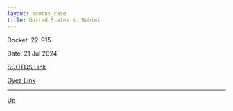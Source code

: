 ```yaml
---
layout: scotus_case
title: United States v. Rahimi
---
```


Docket: 22-915

Date: 21 Jul 2024

[SCOTUS Link](https://www.supremecourt.gov/opinions/23pdf/602us1r43_p860.pdf)

[Oyez Link](https://www.oyez.org/cases/2024/22-915)

---

[Up](./README.md)